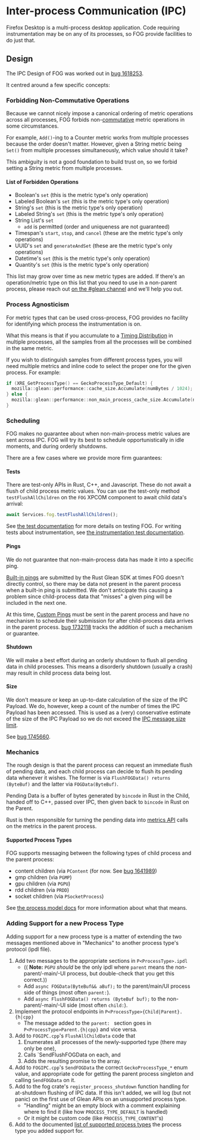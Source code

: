 # Inter-process Communication (IPC)

Firefox Desktop is a multi-process desktop application.
Code requiring instrumentation may be on any of its processes,
so FOG provide facilities to do just that.

## Design

The IPC Design of FOG was worked out in
[bug 1618253](https://bugzilla.mozilla.org/show_bug.cgi?id=1618253).

It centred around a few specific concepts:

### Forbidding Non-Commutative Operations

Because we cannot nicely impose a canonical ordering of metric operations across all processes,
FOG forbids non-[commutative](https://en.wikipedia.org/wiki/Commutative_property)
metric operations in some circumstances.

For example,
`Add()`-ing to a Counter metric works from multiple processes because the order doesn't matter.
However, given a String metric being `Set()` from multiple processes simultaneously,
which value should it take?

This ambiguity is not a good foundation to build trust on,
so we forbid setting a String metric from multiple processes.

#### List of Forbidden Operations

* Boolean's `set` (this is the metric type's only operation)
* Labeled Boolean's `set` (this is the metric type's only operation)
* String's `set` (this is the metric type's only operation)
* Labeled String's `set` (this is the metric type's only operation)
* String List's `set`
    * `add` is permitted (order and uniqueness are not guaranteed)
* Timespan's `start`, `stop`, and `cancel` (these are the metric type's only operations)
* UUID's `set` and `generateAndSet` (these are the metric type's only operations)
* Datetime's `set` (this is the metric type's only operation)
* Quantity's `set` (this is the metric type's only operation)

This list may grow over time as new metric types are added.
If there's an operation/metric type on this list that you need to use in a non-parent process,
please reach out
[on the #glean channel](https://chat.mozilla.org/#/room/#glean:mozilla.org)
and we'll help you out.

### Process Agnosticism

For metric types that can be used cross-process,
FOG provides no facility for identifying which process the instrumentation is on.

What this means is that if you accumulate to a
[Timing Distribution](https://mozilla.github.io/glean/book/user/metrics/timing_distribution.html)
in multiple processes,
all the samples from all the processes will be combined in the same metric.

If you wish to distinguish samples from different process types,
you will need multiple metrics and inline code to select the proper one for the given process.
For example:

```C++
if (XRE_GetProcessType() == GeckoProcessType_Default) {
  mozilla::glean::performance::cache_size.Accumulate(numBytes / 1024);
} else {
  mozilla::glean::performance::non_main_process_cache_size.Accumulate(numBytes / 1024);
}
```

### Scheduling

FOG makes no guarantee about when non-main-process metric values are sent across IPC.
FOG will try its best to schedule opportunistically in idle moments,
and during orderly shutdowns.

There are a few cases where we provide more firm guarantees:

#### Tests

There are test-only APIs in Rust, C++, and Javascript.
These do not await a flush of child process metric values.
You can use the test-only method `testFlushAllChildren` on the `FOG`
XPCOM component to await child data's arrival:
```js
await Services.fog.testFlushAllChildren();
```
See [the test documentation](testing) for more details on testing FOG.
For writing tests about instrumentation, see
[the instrumentation test documentation](../user/instrumentation_tests).

#### Pings

We do not guarantee that non-main-process data has made it into a specific ping.

[Built-in pings](https://mozilla.github.io/glean/book/user/pings/index.html)
are submitted by the Rust Glean SDK at times FOG doesn't directly control,
so there may be data not present in the parent process when a built-in ping is submitted.
We don't anticipate this causing a problem since child-process data that
"misses" a given ping will be included in the next one.

At this time,
[Custom Pings](https://mozilla.github.io/glean/book/user/pings/custom.html)
must be sent in the parent process and have no mechanism
to schedule their submission for after child-process data arrives in the parent process.
[bug 1732118](https://bugzilla.mozilla.org/show_bug.cgi?id=1732118)
tracks the addition of such a mechanism or guarantee.

#### Shutdown

We will make a best effort during an orderly shutdown to flush all pending data in child processes.
This means a disorderly shutdown (usually a crash)
may result in child process data being lost.

#### Size

We don't measure or keep an up-to-date calculation of the size of the IPC Payload.
We do, however, keep a count of the number of times the IPC Payload has been accessed.
This is used as a (very) conservative estimate of the size of the IPC Payload so we do not exceed the
[IPC message size limit](https://searchfox.org/mozilla-central/search?q=kMaximumMessageSize).

See [bug 1745660](https://bugzilla.mozilla.org/show_bug.cgi?id=1745660).

### Mechanics

The rough design is that the parent process can request an immediate flush of pending data,
and each child process can decide to flush its pending data whenever it wishes.
The former is via `FlushFOGData() returns (ByteBuf)` and the latter via  `FOGData(ByteBuf)`.

Pending Data is a buffer of bytes generated by `bincode` in Rust in the Child,
handed off to C++, passed over IPC,
then given back to `bincode` in Rust on the Parent.

Rust is then responsible for turning the pending data into
[metrics API][glean-metrics] calls on the metrics in the parent process.

#### Supported Process Types

FOG supports messaging between the following types of child process and the parent process:
* content children (via `PContent`
  (for now. See [bug 1641989](https://bugzilla.mozilla.org/show_bug.cgi?id=1641989))
* gmp children (via `PGMP`)
* gpu children (via `PGPU`)
* rdd children (via `PRDD`)
* socket children (via `PSocketProcess`)

See
[the process model docs](/dom/ipc/process_model.rst)
for more information about what that means.

### Adding Support for a new Process Type

Adding support for a new process type is a matter of extending the two messages
mentioned above in "Mechanics" to another process type's protocol (ipdl file).

1. Add two messages to the appropriate sections in `P<ProcessType>.ipdl`
    * (( **Note:** `PGPU` _should_ be the only ipdl where `parent`
      means the non-parent/-main/-UI process,
      but double-check that you get this correct.))
    * Add `async FOGData(ByteBuf&& aBuf);` to the parent/main/UI process side of things
      (most often `parent:`).
    * Add `async FlushFOGData() returns (ByteBuf buf);` to the non-parent/-main/-UI side
      (most often `child:`).
2. Implement the protocol endpoints in `P<ProcessType>{Child|Parent}.{h|cpp}`
    * The message added to the `parent: ` section goes in
      `P<ProcessType>Parent.{h|cpp}` and vice versa.
3. Add to `FOGIPC.cpp`'s `FlushAllChildData` code that
    1. Enumerates all processes of the newly-supported type (there may only be one),
    2. Calls `SendFlushFOGData on each, and
    3. Adds the resulting promise to the array.
4. Add to `FOGIPC.cpp`'s `SendFOGData` the correct `GeckoProcessType_*`
   enum value, and appropriate code for getting the parent process singleton and calling
   `SendFOGData` on it.
5. Add to the fog crate's `register_process_shutdown` function
   handling for at-shutdown flushing of IPC data.
   If this isn't added, we will log (but not panic)
   on the first use of Glean APIs on an unsupported process type.
    * "Handling" might be an empty block with a comment explaining where to find it
      (like how `PROCESS_TYPE_DEFAULT` is handled)
    * Or it might be custom code
      (like `PROCESS_TYPE_CONTENT`'s)
6. Add to the documented [list of supported process types](#supported-process-types)
   the process type you added support for.

[glean-metrics]: https://mozilla.github.io/glean/book/reference/metrics/index.html
